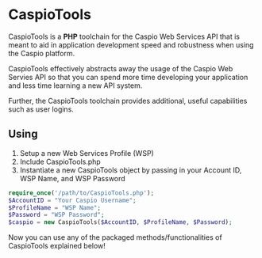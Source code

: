 CaspioTools
===========

CaspioTools is a **PHP** toolchain for the Caspio Web Services API that is meant to aid in application development speed and robustness when using the Caspio platform.

CaspioTools effectively abstracts away the usage of the Caspio Web Servies API so that you can spend more time developing your application and less time learning a new API system.

Further, the CaspioTools toolchain provides additional, useful capabilities such as user logins.


Using
-----
1. Setup a new Web Services Profile (WSP)
2. Include CaspioTools.php
3. Instantiate a new CaspioTools object by passing in your Account ID, WSP Name, and WSP Password

```php
require_once('/path/to/CaspioTools.php');
$AccountID = "Your Caspio Username";
$ProfileName = "WSP Name";
$Password = "WSP Password";
$caspio = new CaspioTools($AccountID, $ProfileName, $Password);
```

Now you can use any of the packaged methods/functionalities of CaspioTools explained below!

